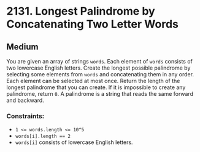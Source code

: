 # 2131. Longest Palindrome by Concatenating Two Letter Words

## Medium

You are given an array of strings `words`. Each element of `words` consists of two lowercase English letters. Create the
longest possible palindrome by selecting some elements from `words` and concatenating them in any order. Each element
can be selected at most once. Return the length of the longest palindrome that you can create. If it is impossible to
create any palindrome, return `0`. A palindrome is a string that reads the same forward and backward.

### Constraints:

- `1 <= words.length <= 10^5`
- `words[i].length == 2`
- `words[i]` consists of lowercase English letters.

